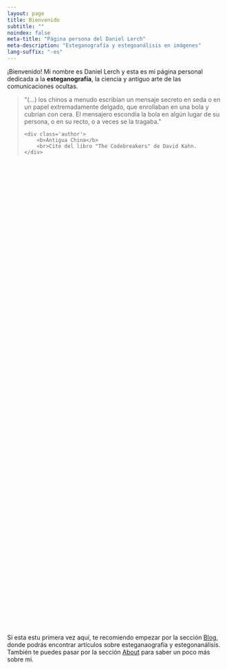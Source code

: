 ```yaml
---
layout: page
title: Bienvenido
subtitle: "" 
noindex: false
meta-title: "Página persona del Daniel Lerch"
meta-description: "Esteganografía y estegoanálisis en imágenes"
lang-suffix: "-es"
---
```


¡Bienvenido! Mi nombre es Daniel Lerch y esta es mi página personal dedicada a la **esteganografía**, la ciencia y antiguo arte de las comunicaciones ocultas.

<div id='center-space'></div>


<link rel="stylesheet" href="/css/slide.css">

<div class='cites'>

<blockquote id='slide-0' class='slide' style='opacity:1'>
   "(...) los chinos a menudo escribían un mensaje secreto en seda o en un 
    papel extremadamente delgado, que enrollaban en una bola y cubrían con 
    cera. El mensajero escondía la bola en algún lugar de su persona, o en 
    su recto, o a veces se la tragaba."
   
    <div class='author'>
        <b>Antigua China</b>
        <br>Cite del libro "The Codebreakers" de David Kahn.
    </div>
</blockquote>


<blockquote id='slide-1' class='slide' style='opacity:0'>
   "Demarato, el hijo de Aristón, que estaba exiliado en Persia, (...) tan 
    pronto como le llegó en Susa la noticia de que Jerjes había decidido la 
    invasión de Grecia, sintió que debía transmitir la información a Esparta. 
    Como el peligro de que lo descubrieran era grande, solo había una forma 
    en la que podía ingeniárselas para transmitir el mensaje: raspando la 
    cera de un par de tablas plegables de madera, escribiendo directamente 
    en la madera lo que Jerjes pretendía hacer, y cubriendo luego el mensaje 
    con cera nuevamente. De esta manera, las tablillas, aparentemente en 
    blanco, no causarían problemas con los guardias a lo largo del camino."
   
    <div class='author'>
        <b>Histories, Herodoto (430 B.C.)</b>
        <br>Cita del libro "The Codebreakers" de David Kahn.
    </div>
</blockquote>


<blockquote id='slide-2' class='slide' style='opacity:0'>
   "Histieo, queriendo enviar un mensaje desde la corte persa a su yerno, 
    el tirano Aristágoras de Mileto, afeitó la cabeza de un esclavo de 
    confianza, tatuó el mensaje secreto en ella, esperó a que creciera 
    una nueva cabellera y se lo envió a su yerno con la instrucción de afeitar
    la cabeza del esclavo. Cuando Aristágoras lo hizo, leyó en el cuero 
    cabelludo del esclavo un mensaje que lo instaba a rebelarse contra Persia".
   
    <div class='author'>
        <b>Histories, Herodoto (430 B.C.)</b>
        <br>Cita del libro "The Codebreakers" de David Kahn.
    </div>
</blockquote>


<blockquote id='slide-3' class='slide' style='opacity:0'>
  "(...) He descubierto ciertas formas, numerosas y variadas, (...)
   por las cuales puedo transmitir mis pensamientos más secretos a otro que 
   conoce este arte, por lejos que lo desee, con seguridad y libre de engaño, 
   sospecha o detección. por cualquiera, por escrito o abiertamente a 
   través de mensajeros."

    <div style='text-align:right;position:relative;top:10px;font-size:16px;margin:10px'>
        <b>Steganographia, Johanes Trithemius (1462 - 1516)</b>
    </div>
</blockquote>

<blockquote id='slide-4' class='slide' style='opacity:0'>
   "La rejilla de Cardano consiste en una lámina de material rígido, como cartón
   o metal, en la que se realizan unos agujeros rectangulares, de la altura de 
   una línea escrita y de longitud variable, a intervalos irregulares. El 
   remitente coloca esta máscara sobre una hoja de papel y escribe el mensaje 
   secreto a través de los agujeros, algunos de las cuales ocuparán una palabra 
   entera, otras una sola letra y otras una sílaba. A continuación, quita la 
   rejilla y llena los espacios restantes con un mensaje de inocuo. (...) El 
   receptor, simplemente, colocará su rejilla sobre el papel y lee el texto oculto 
   a través de los agujeros."
   
    <div style='text-align:right;position:relative;top:10px;font-size:16px;margin:10px'>
        <b>Girolamo Cardano (1501 - 1576)</b>
        <br>Cita del libro "The Codebreakers" de David Kahn.
    </div>
</blockquote>

<blockquote id='slide-5' class='slide' style='opacity:0'>
    "Dos cómplices de un crimen han sido detenidos y están a punto de ser 
     encerrados en celdas muy separadas. Su único medio de comunicación 
     después de que estén encerrados será a través de los mensajes que les 
     transmitan los guardias. (...). Los presos, (...) están dispuestos a 
     aceptar estas condiciones (...) para poder comunicarse, ya que necesitan 
     coordinar sus planes. Para ello tendrán que engañar a los guardias 
     encontrando una forma de comunicarse en secreto (…)"

    <div class='author'>
        <b>El Problema del Prisionero y el Canal Subliminar<br>Gustavus J. Simmons (1983)</b>
    </div>
</blockquote>

<a id='left_link' href='#'>
    <div id='left' class='arrow-left'></div>
</a>

<div id='seconds'></div>

<a id='right_link' href='#'>
    <div id='right' class='arrow-right'></div>
</a>


</div>

Si esta estu primera vez aquí, te recomiendo empezar por la sección 
[Blog](/blog-es), donde podrás encontrar artículos sobre esteganaografía
y estegonanálisis. También te puedes pasar por la sección [About](/about-es) 
para saber un poco más sobre mi.


<script src='/js/slide.js'></script>



